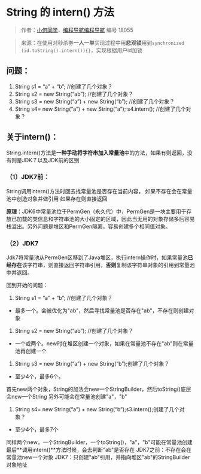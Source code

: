 # String 的 intern() 方法

> 作者：[小何同学](https://wx.zsxq.com/dweb2/index/footprint/185541482828452)，[编程导航编程导航](https://wx.zsxq.com/dweb2/index/group/51122858222824) 编号 18055

> 来源：在使用对秒杀券**一人一单**实现过程中用**悲观锁**用到`synchronized (id.toString().intern()){}`，实现根据用户id加锁

## 问题：

1. String s1 = “a” + “b”; //创建了几个对象？
2. String s2 = new String(“ab”); //创建了几个对象？
3. String s3 = new String(“a”) + new String(“b”); //创建了几个对象？
4. String s4= new String(“a”) + new String(“a”); s4.intern(); //创建了几个对象？

## 关于intern()：

String.intern()方法是**一种手动将字符串加入常量池**中的方法，如果有则返回，没有则是JDK７以及JDK前的区别

### （1）JDK7前：

String调用intern()方法时回去找常量池是否存在当前内容， 如果不存在会在常量池中创造对象并做引用 如果存在则直接返回

**原理**：JDK6中常量池位于PermGen（永久代）中，PermGen是一块主要用于存放已加载的类信息和字符串池的大小固定的区域，因此当无用的对象存储多后容易栈溢出。另外问题是堆区和PermGen隔离，容易创建多个相同值对象。

### （2）JDK7

Jdk7将常量池从PermGen区移到了Java堆区，执行intern操作时，如果常量池**已经存在**该字符串，则直接返回字符串引用，**否则**复制该字符串对象的引用到常量池中并返回。

回到开始的问题：

1. String s1 = “a” + “b”; //创建了几个对象？

- 最多一个。会被优化为"ab"，然后寻找常量池是否存在"ab"，不存在则创建对象

1. String s2 = new String(“ab”); //创建了几个对象？

- 一个或两个。new时在堆区创建一个对象，如果在常量池不存在"ab"则在常量池再创建一个

1. String s3 = new String(“a”) + new String(“b”);创建了几个对象？

- 至少4个，最多6个。

首先new两个对象，String的加法会new一个StringBuilder，然后toString()底层会new一个String 另外可能会在常量池创建"a"，"b"

1. String s4= new String(“a”) + new String(“b”);s3.intern();创建了几个对象？

- 至少4个，最多7个

同样两个new，一个StringBuilder，一个toString()，"a"，"b"可能在常量池创建 最后**调用intern()**方法时候，会去判断"ab"是否存在 JDK7之前：不存在会在常量池new一个对象 JDK7：只创建"ab"引用，并指向堆区"ab"的StringBuilder对象地址